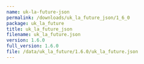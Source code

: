 ```yaml
---
name: uk-la-future-json
permalink: /downloads/uk_la_future_json/1_6_0
package: uk_la_future
title: uk_la_future_json
filename: uk_la_future.json
version: 1.6.0
full_version: 1.6.0
file: /data/uk_la_future/1.6.0/uk_la_future.json
---
```

